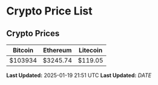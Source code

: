 # Crypto Price List

## Crypto Prices
| Bitcoin | Ethereum | Litecoin |
| ------- | -------- | -------- |
| $103934 | $3245.74 | $119.05 |
**Last Updated:** 2025-01-19 21:51 UTC
**Last Updated:** $DATE$
